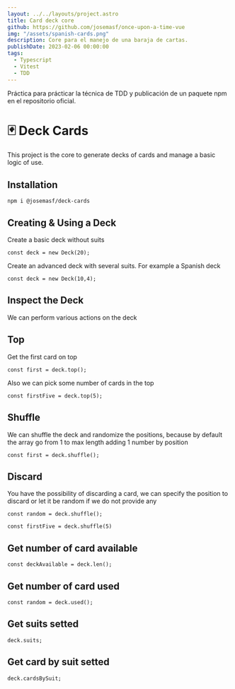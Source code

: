 ```yaml
---
layout: ../../layouts/project.astro
title: Card deck core
github: https://github.com/josemasf/once-upon-a-time-vue
img: "/assets/spanish-cards.png"
description: Core para el manejo de una baraja de cartas.
publishDate: 2023-02-06 00:00:00
tags:
  - Typescript
  - Vitest
  - TDD
---
```


Práctica para prácticar la técnica de TDD y publicación de un paquete npm en el repositorio oficial.

# 🃏 Deck Cards

This project is the core to generate decks of cards and manage a basic logic of use.

## Installation

```
npm i @josemasf/deck-cards
```

## Creating & Using a Deck

Create a basic deck without suits

```
const deck = new Deck(20);
```

Create an advanced deck with several suits. For example a Spanish deck

```
const deck = new Deck(10,4);
```

## Inspect the Deck

We can perform various actions on the deck

## Top

Get the first card on top

```
const first = deck.top();
```

Also we can pick some number of cards in the top

```
const firstFive = deck.top(5);
```

## Shuffle

We can shuffle the deck and randomize the positions, because by default the array go from 1 to max length adding 1 number by position

```
const first = deck.shuffle();
```

## Discard

You have the possibility of discarding a card, we can specify the position to discard or let it be random if we do not provide any

```
const random = deck.shuffle();

const firstFive = deck.shuffle(5)
```

## Get number of card available

```
const deckAvailable = deck.len();
```

## Get number of card used

```
const random = deck.used();
```

## Get suits setted

```
deck.suits;
```

## Get card by suit setted

```
deck.cardsBySuit;
```
